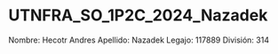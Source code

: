 


# UTNFRA_SO_1P2C_2024_Nazadek


 Nombre: Hecotr Andres
 Apellido: Nazadek
 Legajo: 117889
 División: 314
